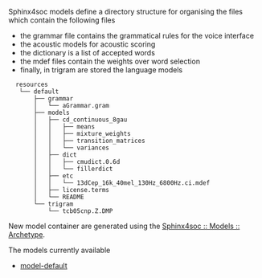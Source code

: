 
Sphinx4soc models define a directory structure for organising the files which contain the following files

  * the grammar file contains the grammatical rules for the voice interface
  * the acoustic models for acoustic scoring
  * the dictionary is a list of accepted words
  * the mdef files contain the weights over word selection
  * finally, in trigram are stored the language models

```dir
  resources
   └── default
       ├── grammar
       │   └── aGrammar.gram
       ├── models
       │   ├── cd_continuous_8gau
       │   │   ├── means
       │   │   ├── mixture_weights
       │   │   ├── transition_matrices
       │   │   └── variances
       │   ├── dict
       │   │   ├── cmudict.0.6d
       │   │   └── fillerdict
       │   ├── etc
       │   │   └── 13dCep_16k_40mel_130Hz_6800Hz.ci.mdef
       │   ├── license.terms
       │   └── README
       └── trigram
           └── tcb05cnp.Z.DMP
```

New model container are generated using the [Sphinx4soc :: Models :: Archetype](http://gtsntzs.github.io/speech-recogniser/archetypes/archetype-model/index.html).

The models currently available

   * [model-default](model-default/index.html)
